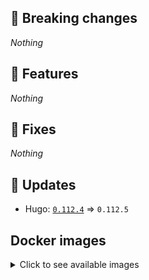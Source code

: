 ## :loudspeaker: Breaking changes

*Nothing*


## :tada: Features

*Nothing*


## :bug: Fixes

*Nothing*


## :heartbeat: Updates

* Hugo: [`0.112.4`](https://github.com/floryn90/docker-hugo/releases/tag/0.112.4) => `0.112.5`


## Docker images

<details>
<summary>Click to see available images</summary>

This release is available from Docker Hub as project `floryn90/hugo` with the following tags:

| Alias tags                   | Version specific tags                      |
| ---------------------------- | ------------------------------------------ |
| `busybox`, `latest`          | `0.112.5-busybox`, `0.112.5`                     |
| `busybox-ci`, `ci`           | `0.112.5-busybox-ci`, `0.112.5-ci`               |
| `busybox-onbuild`, `onbuild` | `0.112.5-busybox-onbuild`, `0.112.5-onbuild`     |
| `alpine`                     | `0.112.5-alpine`                              |
| `alpine-ci`                  | `0.112.5-alpine-ci`                           |
| `alpine-onbuild`             | `0.112.5-alpine-onbuild`                      |
| `asciidoctor`                | `0.112.5-asciidoctor`                         |
| `asciidoctor-ci`             | `0.112.5-asciidoctor-ci`                      |
| `asciidoctor-onbuild`        | `0.112.5-asciidoctor-onbuild`                 |
| `pandoc`                     | `0.112.5-pandoc`                              |
| `pandoc-ci`                  | `0.112.5-pandoc-ci`                           |
| `pandoc-onbuild`             | `0.112.5-pandoc-onbuild`                      |
| `ext-alpine`                 | `0.112.5-ext-alpine`                          |
| `ext-alpine-ci`              | `0.112.5-ext-alpine-ci`                       |
| `ext-alpine-onbuild`         | `0.112.5-ext-alpine-onbuild`                  |
| `ext-asciidoctor`            | `0.112.5-ext-asciidoctor`                     |
| `ext-asciidoctor-ci`         | `0.112.5-ext-asciidoctor-ci`                  |
| `ext-asciidoctor-onbuild`    | `0.112.5-ext-asciidoctor-onbuild`             |
| `ext-pandoc`                 | `0.112.5-ext-pandoc`                          |
| `ext-pandoc-ci`              | `0.112.5-ext-pandoc-ci`                       |
| `ext-pandoc-onbuild`         | `0.112.5-ext-pandoc-onbuild`                  |
| `debian`                     | `0.112.5-debian`                              |
| `debian-ci`                  | `0.112.5-debian-ci`                           |
| `debian-onbuild`             | `0.112.5-debian-onbuild`                      |
| `ext-debian`, `ext`, `latest-ext` | `0.112.5-ext-debian`, `0.112.5-ext`         |
| `ext-debian-ci`, `ext-ci`    | `0.112.5-ext-debian-ci`, `0.112.5-ext-ci`        |
| `ext-debian-onbuild`, `ext-onbuild` | `0.112.5-ext-debian-onbuild`, `0.112.5-ext-onbuild` |
| `ubuntu`                     | `0.112.5-ubuntu`                            |
| `ubuntu-ci`                  | `0.112.5-ubuntu-ci`                         |
| `ubuntu-onbuild`             | `0.112.5-ubuntu-onbuild`                    |
| `ext-ubuntu`                 | `0.112.5-ext-ubuntu`                        |
| `ext-ubuntu-ci`              | `0.112.5-ext-ubuntu-ci`                     |
| `ext-ubuntu-onbuild`         | `0.112.5-ext-ubuntu-onbuild`                |
</details>